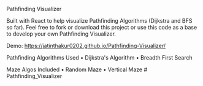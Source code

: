 Pathfinding Visualizer

Built with React to help visualize Pathfinding Algorithms (Dijkstra and BFS so far). Feel free to fork or download this project or use this code as a base to develop your own Pathfinding Visualizer.

Demo: https://jatinthakur0202.github.io/Pathfinding-Visualizer/

Pathfinding Algorithms Used
• Dijkstra's Algorithm • Breadth First Search

Maze Algos Included
• Random Maze • Vertical Maze
#   P a t h f i n d i n g _ V i s u a l i z e r  
 